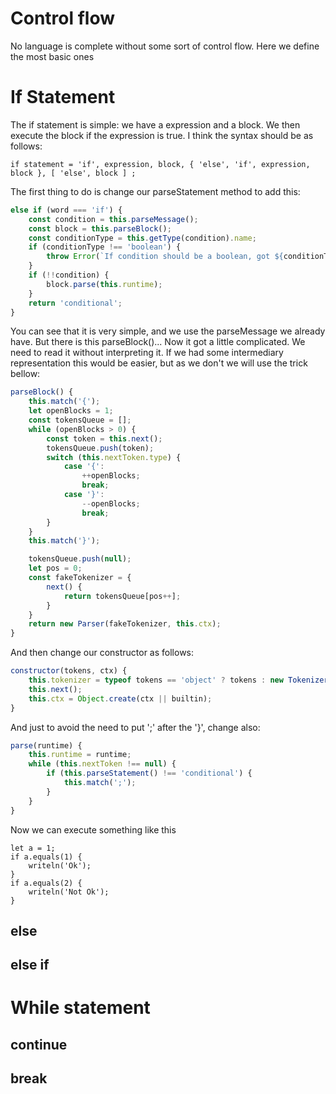 Control flow
============

No language is complete without some sort of control flow. Here we define the most basic ones

If Statement
============

The if statement is simple: we have a expression and a block. We then execute the block if the expression is true. I think the syntax should be as follows:

```ebnf
if statement = 'if', expression, block, { 'else', 'if', expression, block }, [ 'else', block ] ;
```

The first thing to do is change our parseStatement method to add this:
```js
else if (word === 'if') {
    const condition = this.parseMessage();
    const block = this.parseBlock();
    const conditionType = this.getType(condition).name;
    if (conditionType !== 'boolean') {
        throw Error(`If condition should be a boolean, got ${conditionType}`);
    }
    if (!!condition) {
        block.parse(this.runtime);
    }
    return 'conditional';
}
```

You can see that it is very simple, and we use the parseMessage we already have. But there is this parseBlock()... Now it got a little complicated. We need to read it without interpreting it. If we had some intermediary representation this would be easier, but as we don't we will use the trick bellow:

```js
parseBlock() {
    this.match('{');
    let openBlocks = 1;
    const tokensQueue = [];
    while (openBlocks > 0) {
        const token = this.next();
        tokensQueue.push(token);
        switch (this.nextToken.type) {
            case '{':
                ++openBlocks;
                break;
            case '}':
                --openBlocks;
                break;
        }
    }
    this.match('}');

    tokensQueue.push(null);
    let pos = 0;
    const fakeTokenizer = {
        next() {
            return tokensQueue[pos++];
        }
    }
    return new Parser(fakeTokenizer, this.ctx);
}
```

And then change our constructor as follows:
```js
constructor(tokens, ctx) {
    this.tokenizer = typeof tokens == 'object' ? tokens : new Tokenizer(tokens);
    this.next();
    this.ctx = Object.create(ctx || builtin);
}
```

And just to avoid the need to put ';' after the '}', change also:
```js
parse(runtime) {
    this.runtime = runtime;
    while (this.nextToken !== null) {
        if (this.parseStatement() !== 'conditional') {
            this.match(';');
        }
    }
}
```

Now we can execute something like this
```blang
let a = 1;
if a.equals(1) {
    writeln('Ok');
}
if a.equals(2) {
    writeln('Not Ok');
}
```

else
----


else if
-------

While statement
===============

continue
--------

break
-----
